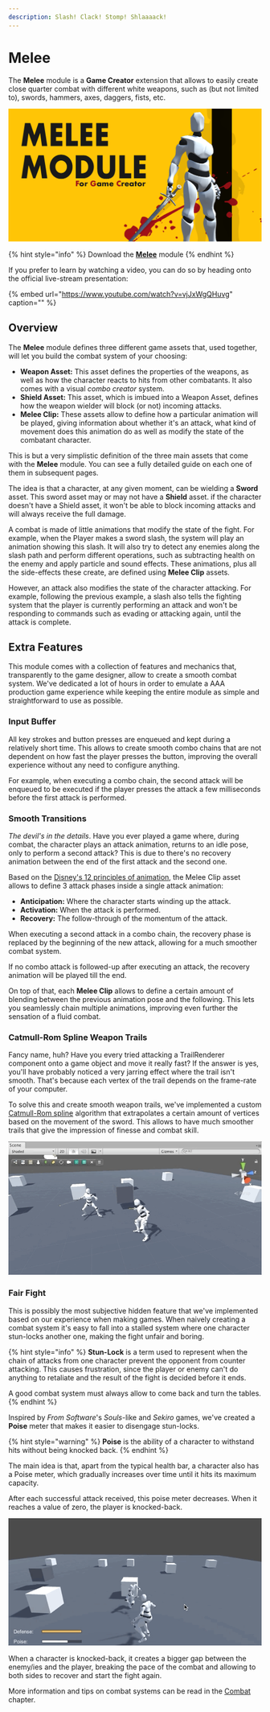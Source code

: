 ```yaml
---
description: Slash! Clack! Stomp! Shlaaaack!
---
```


# Melee

The **Melee** module is a **Game Creator** extension that allows to easily create close quarter combat with different white weapons, such as \(but not limited to\), swords, hammers, axes, daggers, fists, etc.

![](../../.gitbook/assets/media.png)

{% hint style="info" %}
Download the [**Melee**](https://gamecreator.page.link/melee) module
{% endhint %}

If you prefer to learn by watching a video, you can do so by heading onto the official live-stream presentation:

{% embed url="https://www.youtube.com/watch?v=vjJxWgQHuvg" caption="" %}

## Overview

The **Melee** module defines three different game assets that, used together, will let you build the combat system of your choosing:

* **Weapon Asset:** This asset defines the properties of the weapons, as well as how the character reacts to hits from other combatants. It also comes with a visual _combo creator_ system.
* **Shield Asset:** This asset, which is imbued into a Weapon Asset, defines how the weapon wielder will block \(or not\) incoming attacks.
* **Melee Clip:** These assets allow to define how a particular animation will be played, giving information about whether it's an attack, what kind of movement does this animation do as well as modify the state of the combatant character.

This is but a very simplistic definition of the three main assets that come with the **Melee** module. You can see a fully detailed guide on each one of them in subsequent pages.

The idea is that a character, at any given moment, can be wielding a **Sword** asset. This sword asset may or may not have a **Shield** asset. if the character doesn't have a Shield asset, it won't be able to block incoming attacks and will always receive the full damage.

A combat is made of little animations that modify the state of the fight. For example, when the Player makes a sword slash, the system will play an animation showing this slash. It will also try to detect any enemies along the slash path and perform different operations, such as subtracting health on the enemy and apply particle and sound effects. These animations, plus all the side-effects these create, are defined using **Melee Clip** assets.

However, an attack also modifies the state of the character attacking. For example, following the previous example, a slash also tells the fighting system that the player is currently performing an attack and won't be responding to commands such as evading or attacking again, until the attack is complete.

## Extra Features

This module comes with a collection of features and mechanics that, transparently to the game designer, allow to create a smooth combat system. We've dedicated a lot of hours in order to emulate a AAA production game experience while keeping the entire module as simple and straightforward to use as possible.

### Input Buffer

All key strokes and button presses are enqueued and kept during a relatively short time. This allows to create smooth combo chains that are not dependent on how fast the player presses the button, improving the overall experience without any need to configure anything.

For example, when executing a combo chain, the second attack will be enqueued to be executed if the player presses the attack a few milliseconds before the first attack is performed.

### Smooth Transitions

_The devil's in the details_. Have you ever played a game where, during combat, the character plays an attack animation, returns to an idle pose, only to perform a second attack? This is due to there's no recovery animation between the end of the first attack and the second one.

Based on the [Disney's 12 principles of animation](https://en.wikipedia.org/wiki/Twelve_basic_principles_of_animation#Anticipation), the Melee Clip asset allows to define 3 attack phases inside a single attack animation:

* **Anticipation:** Where the character starts winding up the attack.
* **Activation:** When the attack is performed.
* **Recovery:** The follow-through of the momentum of the attack.

When executing a second attack in a combo chain, the recovery phase is replaced by the beginning of the new attack, allowing for a much smoother combat system.

If no combo attack is followed-up after executing an attack, the recovery animation will be played till the end.

On top of that, each **Melee Clip** allows to define a certain amount of blending between the previous animation pose and the following. This lets you seamlessly chain multiple animations, improving even further the sensation of a fluid combat.

### Catmull-Rom Spline Weapon Trails

Fancy name, huh? Have you every tried attacking a TrailRenderer component onto a game object and move it really fast? If the answer is yes, you'll have probably noticed a very jarring effect where the trail isn't smooth. That's because each vertex of the trail depends on the frame-rate of your computer.

To solve this and create smooth weapon trails, we've implemented a custom [Catmull-Rom spline](https://es.wikipedia.org/wiki/Spline_de_Catmull-Rom) algorithm that extrapolates a certain amount of vertices based on the movement of the sword. This allows to have much smoother trails that give the impression of finesse and combat skill.

![\(Smooth sword trail using Catmull-Rom Splines\)](../../.gitbook/assets/melee-trail.gif)

### Fair Fight

This is possibly the most subjective hidden feature that we've implemented based on our experience when making games. When naively creating a combat system it's easy to fall into a stalled system where one character stun-locks another one, making the fight unfair and boring.

{% hint style="info" %}
**Stun-Lock** is a term used to represent when the chain of attacks from one character prevent the opponent from counter attacking. This causes frustration, since the player or enemy can't do anything to retaliate and the result of the fight is decided before it ends.

A good combat system must always allow to come back and turn the tables.
{% endhint %}

Inspired by _From Software_'s _Souls_-like and _Sekiro_ games, we've created a **Poise** meter that makes it easier to disengage stun-locks.

{% hint style="warning" %}
**Poise** is the ability of a character to withstand hits without being knocked back. 
{% endhint %}

The main idea is that, apart from the typical health bar, a character also has a Poise meter, which gradually increases over time until it hits its maximum capacity.

After each successful attack received, this poise meter decreases. When it reaches a value of zero, the player is knocked-back.

![\(Poise meter decreases with each attack until the Player gets knocked-back\)](../../.gitbook/assets/large-gif-660x332.gif)

When a character is knocked-back, it creates a bigger gap between the enemy/ies and the player, breaking the pace of the combat and allowing to both sides to recover and start the fight again.

More information and tips on combat systems can be read in the [Combat](combat.md) chapter.

